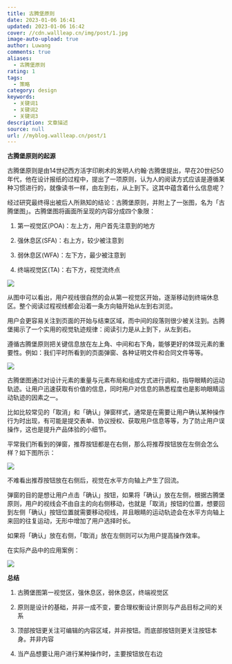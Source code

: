 ```yaml
---
title: 古腾堡原则
date: 2023-01-06 16:41
updated: 2023-01-06 16:42
cover: //cdn.wallleap.cn/img/post/1.jpg
image-auto-upload: true
author: Luwang
comments: true
aliases:
  - 古腾堡原则
rating: 1
tags:
  - 策略
category: design
keywords:
  - 关键词1
  - 关键词2
  - 关键词3
description: 文章描述
source: null
url: //myblog.wallleap.cn/post/1
---
```


**古腾堡原则的起源**

古腾堡原则是由14世纪西方活字印刷术的发明人约翰·古腾堡提出，早在20世纪50年代，他在设计报纸的过程中，提出了一项原则，认为人的阅读方式应该是遵循某种习惯进行的，就像读书一样，由左到右，从上到下。这其中蕴含着什么信息呢？

经过研究最终得出被后人所熟知的结论：古腾堡原则，并附上了一张图，名为「古腾堡图」。古腾堡图将画面所呈现的内容分成四个象限：

1. 第一视觉区(POA)：左上方，用户首先注意到的地方

2. 强休息区(SFA)：右上方，较少被注意到

3. 弱休息区(WFA)：左下方，最少被注意到

4. 终端视觉区(TA)：右下方，视觉流终点

![](https://cdn.wallleap.cn/img/pic/illustrtion/202211041647043.png)

从图中可以看出，用户视线很自然的会从第一视觉区开始，逐渐移动到终端休息区。整个阅读过程视线都会沿着一条方向轴开始从左到右浏览。

用户会更容易关注到页面的开始与结束区域，而中间的段落则很少被关注到。古腾堡揭示了一个实用的视觉轨迹规律：阅读引力是从上到下，从左到右。

遵循古腾堡原则把关键信息放在左上角、中间和右下角，能够更好的体现元素的重要性。例如：我们平时所看到的页面弹窗、各种证明文件和合同文件等等。

![](https://cdn.wallleap.cn/img/pic/illustrtion/202211041647541.png)

古腾堡图通过对设计元素的重量与元素布局和组成方式进行调和，指导眼睛的运动轨迹。让用户迅速获取有价值的信息，同时用户对信息的熟悉程度也是影响眼睛运动轨迹的因素之一。

比如比较常见的「取消」和「确认」弹窗样式，通常是在需要让用户确认某种操作行为时出现，有可能是提交表单、协议授权、获取用户信息等等，为了防止用户误操作，这也是提升产品体验的小细节。

平常我们所看到的弹窗，推荐按钮都是在右侧，那么将推荐按钮放在左侧会怎么样？如下图所示：

![](https://cdn.wallleap.cn/img/pic/illustrtion/202211041647832.png)

不难看出推荐按钮放在右侧后，视觉在水平方向轴上产生了回流。

弹窗的目的是想让用户点击「确认」按钮，如果将「确认」放在左侧，根据古腾堡原则，用户的视线会不由自主的向右侧移动，也就是「取消」按钮的位置，想要回到左侧「确认」按钮位置就需要移动视线，并且眼睛的运动轨迹会在水平方向轴上来回的往复运动，无形中增加了用户选择时长。

如果将「确认」放在右侧，「取消」放在左侧则可以为用户提高操作效率。

在实际产品中的应用案例：

![](https://cdn.wallleap.cn/img/pic/illustrtion/202211041647791.png)

**总结**

1. 古腾堡图第一视觉区，强休息区，弱休息区，终端视觉区

2. 原则是设计的基础，并非一成不变，要合理权衡设计原则与产品目标之间的关系

3. 顶部按钮更关注可编辑的内容区域，并非按钮。而底部按钮则更关注按钮本身。并非内容

4. 当产品想要让用户进行某种操作时，主要按钮放在右边
